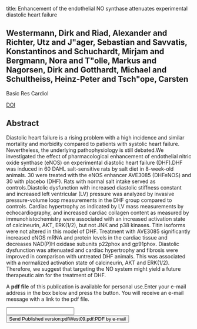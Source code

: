 title: Enhancement of the endothelial NO synthase attenuates experimental diastolic heart failure

## Westermann, Dirk and Riad, Alexander and Richter, Utz and J"ager, Sebastian and Savvatis, Konstantinos and Schuchardt, Mirjam and Bergmann, Nora and T"olle, Markus and Nagorsen, Dirk and Gotthardt, Michael and Schultheiss, Heinz-Peter and Tsch"ope, Carsten
Basic Res Cardiol

<a href="https://doi.org/10.1007/s00395-009-0014-6">DOI</a>

## Abstract
Diastolic heart failure is a rising problem with a high incidence and similar mortality and morbidity compared to patients with systolic heart failure. Nevertheless, the underlying pathophysiology is still debated.We investigated the effect of pharmacological enhancement of endothelial nitric oxide synthase (eNOS) on experimental diastolic heart failure (DHF).DHF was induced in 60 DAHL salt-sensitive rats by salt diet in 8-week-old animals. 30 were treated with the eNOS enhancer AVE3085 (DHFeNOS) and 30 with placebo (DHF). Rats with normal salt intake served as controls.Diastolic dysfunction with increased diastolic stiffness constant and increased left ventricular (LV) pressure was analyzed by invasive pressure-volume loop measurements in the DHF group compared to controls. Cardiac hypertrophy as indicated by LV mass measurements by echocardiography, and increased cardiac collagen content as measured by immunohistochemistry were associated with an increased activation state of calcineurin, AKT, ERK(1/2), but not JNK and p38 kinases. Titin isoforms were not altered in this model of DHF. Treatment with AVE3085 significantly increased eNOS mRNA and protein levels in the cardiac tissue and decreases NAD(P)H oxidase subunits p22phox and gp91phox. Diastolic dysfunction was attenuated and cardiac hypertrophy and fibrosis were improved in comparison with untreated DHF animals. This was associated with a normalized activation state of calcineurin, AKT and ERK(1/2). Therefore, we suggest that targeting the NO system might yield a future therapeutic aim for the treatment of DHF.

A <b>pdf file</b> of this publication is available for personal use.Enter your e-mail address in the box below and press the button. You will receive an e-mail message with a link to the pdf file.
<form action="sender.php">  <input type="text" name="email">  <input type="submit" value="Send Published version:pdfWest09.pdf:PDF by e-mail"></form>